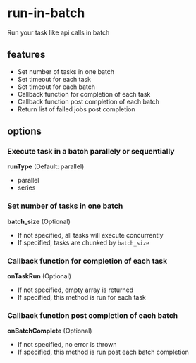 # run-in-batch

Run your task like api calls in batch

## features

- Set number of tasks in one batch
- Set timeout for each task
- Set timeout for each batch
- Callback function for completion of each task
- Callback function post completion of each batch
- Return list of failed jobs post completion

## options

### Execute task in a batch parallely or sequentially

**runType** (Default: parallel)

- parallel
- series

### Set number of tasks in one batch

**batch_size** (Optional)

- If not specified, all tasks will execute concurrently
- If specified, tasks are chunked by `batch_size`

### Callback function for completion of each task

**onTaskRun** (Optional)

- If not specified, empty array is returned
- If specified, this method is run for each task

### Callback function post completion of each batch

**onBatchComplete** (Optional)

- If not specified, no error is thrown
- If specified, this method is run post each batch completion
